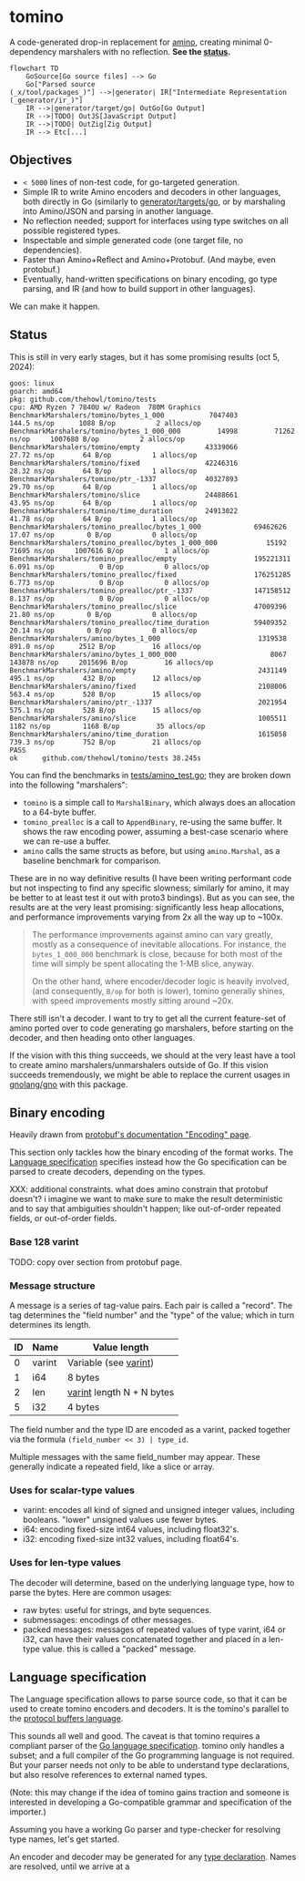 # tomino

A code-generated drop-in replacement for [amino], creating minimal 0-dependency
marshalers with no reflection. **See the [status](#status).**

```mermaid
flowchart TD
    GoSource[Go source files] --> Go
    Go["Parsed source
(_x/tool/packages_)"] -->|generator| IR["Intermediate Representation
(_generator/ir_)"]
    IR -->|generator/target/go| OutGo[Go Output]
    IR -->|TODO| OutJS[JavaScript Output]
    IR -->|TODO| OutZig[Zig Output]
    IR --> Etc[...]
```

## Objectives

- `< 5000` lines of non-test code, for go-targeted generation.
- Simple IR to write Amino encoders and decoders in other languages, both
  directly in Go (similarly to [generator/targets/go](./generator/targets/go),
  or by marshaling into Amino/JSON and parsing in another language.
- No reflection needed; support for interfaces using type switches on all
  possible registered types.
- Inspectable and simple generated code (one target file, no dependencies).
- Faster than Amino+Reflect and Amino+Protobuf. (And maybe, even protobuf.)
- Eventually, hand-written specifications on binary encoding, go type parsing,
  and IR (and how to build support in other languages).

We can make it happen.

## Status

This is still in very early stages, but it has some promising results (oct 5, 2024):

```
goos: linux
goarch: amd64
pkg: github.com/thehowl/tomino/tests
cpu: AMD Ryzen 7 7840U w/ Radeon  780M Graphics
BenchmarkMarshalers/tomino/bytes_1_000         	 7047403	       144.5 ns/op	    1088 B/op	       2 allocs/op
BenchmarkMarshalers/tomino/bytes_1_000_000     	   14998	     71262 ns/op	 1007680 B/op	       2 allocs/op
BenchmarkMarshalers/tomino/empty               	43339066	        27.72 ns/op	      64 B/op	       1 allocs/op
BenchmarkMarshalers/tomino/fixed               	42246316	        28.32 ns/op	      64 B/op	       1 allocs/op
BenchmarkMarshalers/tomino/ptr_-1337           	40327893	        29.70 ns/op	      64 B/op	       1 allocs/op
BenchmarkMarshalers/tomino/slice               	24488661	        43.95 ns/op	      64 B/op	       1 allocs/op
BenchmarkMarshalers/tomino/time_duration       	24913022	        41.78 ns/op	      64 B/op	       1 allocs/op
BenchmarkMarshalers/tomino_prealloc/bytes_1_000         	69462626	        17.07 ns/op	       0 B/op	       0 allocs/op
BenchmarkMarshalers/tomino_prealloc/bytes_1_000_000     	   15192	     71695 ns/op	 1007616 B/op	       1 allocs/op
BenchmarkMarshalers/tomino_prealloc/empty               	195221311	         6.091 ns/op	       0 B/op	       0 allocs/op
BenchmarkMarshalers/tomino_prealloc/fixed               	176251285	         6.773 ns/op	       0 B/op	       0 allocs/op
BenchmarkMarshalers/tomino_prealloc/ptr_-1337           	147158512	         8.137 ns/op	       0 B/op	       0 allocs/op
BenchmarkMarshalers/tomino_prealloc/slice               	47009396	        21.80 ns/op	       0 B/op	       0 allocs/op
BenchmarkMarshalers/tomino_prealloc/time_duration       	59409352	        20.14 ns/op	       0 B/op	       0 allocs/op
BenchmarkMarshalers/amino/bytes_1_000                   	 1319538	       891.0 ns/op	    2512 B/op	      16 allocs/op
BenchmarkMarshalers/amino/bytes_1_000_000               	    8067	    143878 ns/op	 2015696 B/op	      16 allocs/op
BenchmarkMarshalers/amino/empty                         	 2431149	       495.1 ns/op	     432 B/op	      12 allocs/op
BenchmarkMarshalers/amino/fixed                         	 2108006	       563.4 ns/op	     528 B/op	      15 allocs/op
BenchmarkMarshalers/amino/ptr_-1337                     	 2021954	       575.1 ns/op	     528 B/op	      15 allocs/op
BenchmarkMarshalers/amino/slice                         	 1005511	      1182 ns/op	    1168 B/op	      35 allocs/op
BenchmarkMarshalers/amino/time_duration                 	 1615058	       739.3 ns/op	     752 B/op	      21 allocs/op
PASS
ok  	github.com/thehowl/tomino/tests	38.245s
```

You can find the benchmarks in [tests/amino_test.go](./tests/amino_test.go); they
are broken down into the following "marshalers":

- `tomino` is a simple call to `MarshalBinary`, which always does an allocation to
  a 64-byte buffer.
- `tomino_prealloc` is a call to `AppendBinary`, re-using the same buffer. It shows
  the raw encoding power, assuming a best-case scenario where we can re-use a
  buffer.
- `amino` calls the same structs as before, but using `amino.Marshal`, as a
  baseline benchmark for comparison.

These are in no way definitive results (I have been writing performant code but
not inspecting to find any specific slowness; similarly for amino, it may be
better to at least test it out with proto3 bindings). But as you can see, the
results are at the very least promising: significantly less heap allocations,
and performance improvements varying from 2x all the way up to ~100x.

> The performance improvements against amino can vary greatly, mostly as a
> consequence of inevitable allocations. For instance, the `bytes_1_000_000`
> benchmark is close, because for both most of the time will simply be spent
> allocating the 1-MB slice, anyway.
>
> On the other hand, where encoder/decoder logic is heavily involved,
> (and consequently, `B/op` for both is lower), tomino generally shines, with
> speed improvements mostly sitting around ~20x.

There still isn't a decoder. I want to try to get all the current feature-set of
amino ported over to code generating go marshalers, before starting on the
decoder, and then heading onto other languages.

If the vision with this thing succeeds, we should at the very least have a tool
to create amino marshalers/unmarshalers outside of Go. If this vision succeeds
tremendously, we might be able to replace the current usages in
[gnolang/gno](https://github.com/gnolang/gno) with this package.

## Binary encoding

Heavily drawn from [protobuf's documentation "Encoding" page](https://protobuf.dev/programming-guides/encoding/#cheat-sheet).

This section only tackles how the binary encoding of the format works. The
[Language specification][language] specifies instead how the Go specification
can be parsed to create decoders, depending on the types.

XXX: additional constraints. what does amino constrain that protobuf doesn't? i
imagine we want to make sure to make the result deterministic and to say that
ambiguities shouldn't happen; like out-of-order repeated fields, or
out-of-order fields.

### Base 128 varint

TODO: copy over section from protobuf page.

### Message structure

A message is a series of tag-value pairs. Each pair is called a "record".
The tag determines the "field number" and the "type" of the value; which in
turn determines its length.

ID | Name    | Value length
---|---------|-------------------------------------
0  | varint  | Variable (see [varint])
1  | i64     | 8 bytes
2  | len     | [varint] length N + N bytes
5  | i32     | 4 bytes

The field number and the type ID are encoded as a varint, packed together via
the formula `(field_number << 3) | type_id`.

Multiple messages with the same field_number may appear. These generally
indicate a repeated field, like a slice or array.

### Uses for scalar-type values

- varint: encodes all kind of signed and unsigned integer values, including
    booleans. "lower" unsigned values use fewer bytes.
- i64: encoding fixed-size int64 values, including float32's.
- i32: encoding fixed-size int32 values, including float64's.

### Uses for len-type values

The decoder will determine, based on the underlying language type, how to parse
the bytes. Here are common usages:

- raw bytes: useful for strings, and byte sequences.
- submessages: encodings of other messages.
- packed messages: messages of repeated values of type varint, i64 or i32, can
    have their values concatenated together and placed in a len-type value. this
    is called a "packed" message.

## Language specification

The Language specification allows to parse source code, so that it can be used
to create tomino encoders and decoders. It is the tomino's parallel to the
[protocol buffers language](https://protobuf.dev/reference/protobuf/edition-2023-spec/).

This sounds all well and good. The caveat is that tomino requires a compliant
parser of the [Go language specification](https://go.dev/ref/spec). tomino only
handles a subset; and a full compiler of the Go programming language is not
required. But your parser needs not only to be able to understand type
declarations, but also resolve references to external named types.

(Note: this may change if the idea of tomino gains traction and someone is
interested in developing a Go-compatible grammar and specification of the
importer.)

Assuming you have a working Go parser and type-checker for resolving type names,
let's get started.

An encoder and decoder may be generated for any
[type declaration](https://go.dev/ref/spec#Type_declarations).
Names are resolved, until we arrive at a

[amino]: https://github.com/gnolang/gno/tree/master/tm2/pkg/amino
[language]: #language-specification
[varint]: #base-128-varint
